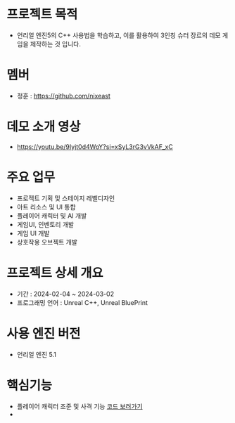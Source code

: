 # 프로젝트 목적
- 언리얼 엔진5의 C++ 사용법을 학습하고, 이를 활용하여 3인칭 슈터 장르의 데모 게임을 제작하는 것 입니다.

# 멤버
- 정훈 : https://github.com/nixeast

# 데모 소개 영상
- https://youtu.be/9Iyjt0d4WoY?si=xSyL3rG3vVkAF_xC

# 주요 업무
- 프로젝트 기획 및 스테이지 레벨디자인
- 아트 리소스 및 UI 통합
- 플레이어 캐릭터 및 AI 개발
- 게임UI, 인벤토리 개발
- 게임 UI 개발
- 상호작용 오브젝트 개발

# 프로젝트 상세 개요
- 기간 : 2024-02-04 ~ 2024-03-02
- 프로그래밍 언어 : Unreal C++, Unreal BluePrint

# 사용 엔진 버전
- 언리얼 엔진 5.1

# 핵심기능
- 플레이어 캐릭터 조준 및 사격 기능 [코드 보러가기](https://github.com/nixeast/ProjectMS/blob/2cfd98d404b5902d36c088eb7d6d1ef14b1e663d/Source/ProjectMS/ProjectMSCharacter.cpp#L399)
- 

